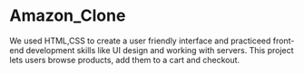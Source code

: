 # Amazon_Clone
We used HTML,CSS to create a user friendly interface and practiceed front-end development skills like UI design and working with servers. This project lets users browse products, add them to a cart and checkout. 
